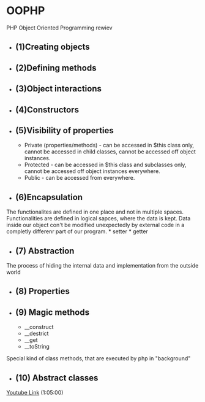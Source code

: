 # **OOPHP**
PHP Object Oriented Programming rewiev

* ## (1)Creating objects
* ## (2)Defining methods
* ## (3)Object interactions
* ## (4)Constructors
* ## (5)Visibility of properties
    * Private (properties/methods) - can be accessed in $this class only, cannot be accessed in child classes, cannot be accessed off object instances.
    * Protected - can be accessed in $this class and subclasses only, cannot be accessed off object instances everywhere.
    * Public - can be accessed from everywhere.
* ## (6)Encapsulation
The functionalites are defined in one place and not in multiple spaces. Functionalities are defined in logical sapces, where the data is kept. Data inside our object con't be modified unexpectedly by external code in a completly differenr part of our program. 
    * setter
    * getter
* ## (7) Abstraction
The process of hiding the internal data and implementation from the outside world
* ## (8) Properties
* ## (9) Magic methods
    * __construct
    * __destrict
    * __get
    * __toString<br>

Special kind of class methods, that are executed by php in "background"
* ## (10) Abstract classes 


[Youtube Link](https://www.youtube.com/watch?v=NyRWaQo1pZo) (1:05:00)